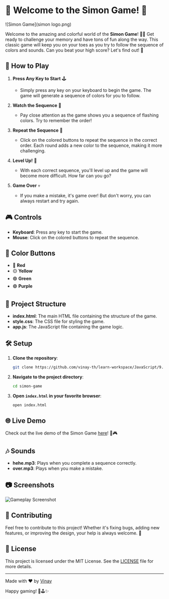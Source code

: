 # 🎉 Welcome to the Simon Game! 🎉

![Simon Game](simon logo.png)

Welcome to the amazing and colorful world of the **Simon Game**! 🌈✨ Get ready to challenge your memory and have tons of fun along the way. This classic game will keep you on your toes as you try to follow the sequence of colors and sounds. Can you beat your high score? Let's find out! 🚀

## 🌟 How to Play

1. **Press Any Key to Start** 🕹️
   - Simply press any key on your keyboard to begin the game. The game will generate a sequence of colors for you to follow.

2. **Watch the Sequence** 👀
   - Pay close attention as the game shows you a sequence of flashing colors. Try to remember the order!

3. **Repeat the Sequence** 🧠
   - Click on the colored buttons to repeat the sequence in the correct order. Each round adds a new color to the sequence, making it more challenging.

4. **Level Up!** 🚀
   - With each correct sequence, you'll level up and the game will become more difficult. How far can you go?

5. **Game Over** 💀
   - If you make a mistake, it's game over! But don't worry, you can always restart and try again.

## 🎮 Controls

- **Keyboard**: Press any key to start the game.
- **Mouse**: Click on the colored buttons to repeat the sequence.

## 🎨 Color Buttons

- 🔴 **Red**
- 🟡 **Yellow**
- 🟢 **Green**
- 🟣 **Purple**

## 🔧 Project Structure

- **index.html**: The main HTML file containing the structure of the game.
- **style.css**: The CSS file for styling the game.
- **app.js**: The JavaScript file containing the game logic.

## 🛠️ Setup

1. **Clone the repository**:
   ```bash
   git clone https://github.com/vinay-th/learn-workspace/JavaScript/9. Mini Proj/Simon Says.git
   ```
2. **Navigate to the project directory**:
   ```bash
   cd simon-game
   ```
3. **Open `index.html` in your favorite browser**:
   ```bash
   open index.html
   ```

## 🌐 Live Demo

Check out the live demo of the Simon Game [here](https://hawk-10.github.io/simon-says/)! 🚀🎮

## 🎶 Sounds

- **hehe.mp3**: Plays when you complete a sequence correctly.
- **over.mp3**: Plays when you make a mistake.

## 📷 Screenshots

![Gameplay Screenshot](https://via.placeholder.com/800x600?text=Gameplay+Screenshot)

## 🙌 Contributing

Feel free to contribute to this project! Whether it's fixing bugs, adding new features, or improving the design, your help is always welcome. 💖

## 📜 License

This project is licensed under the MIT License. See the [LICENSE](LICENSE) file for more details.

---

Made with ❤️ by [Vinay](https://github.com/vinay-th) 

Happy gaming! 🎉🕹️✨
